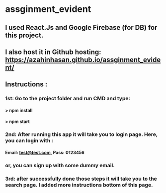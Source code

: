 # assginment_evident

## I used React.Js and Google Firebase (for DB) for this project. 
## I also host it in Github hosting: https://azahinhasan.github.io/assginment_evident/

## Instructions :
### 1st: Go to the project folder and run CMD and type:
#### > npm install 
#### > npm start

### 2nd: After running this app it will take you to login page.  Here, you can login with : 
#### Email: test@test.com, Pass: 0123456   
### or, you can sign up with some dummy email.


### 3rd: after successfully done those steps it will take you to the search page. I added more instructions bottom of this page.
